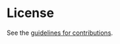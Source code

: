 # License

See the
[guidelines for contributions](https://github.com/rats-endorsements-distribution/draft-howard-rats-coserv/blob/main/CONTRIBUTING.md).
